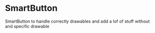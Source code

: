 # SmartButton
SmartButton to handle correctly drawables and add a lof of stuff without and specific drawable

